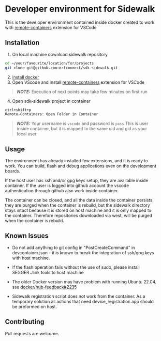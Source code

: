 # Developer environment for Sidewalk

This is the developer environment contained inside docker created to work with 
[remote-containers](https://marketplace.visualstudio.com/items?itemName=ms-vscode-remote.remote-containers) extension for VSCode

## Installation

1. On local machine download sidewalk repository 

```bash
cd ~/your/favourite/location/for/projects
git clone git@github.com:nrfconnect/sdk-sidewalk.git
```
2. [Install docker](https://docs.docker.com/engine/install/ubuntu/)
3. Open VScode and install [remote-containers](https://marketplace.visualstudio.com/items?itemName=ms-vscode-remote.remote-containers) extension for VSCode

> **_NOTE:_** Execution of next points may take few minutes on first run

4. Open sdk-sidewalk project in container

```bash
ctrl+shift+p
Remote-Containers: Open Folder in Container
```

> **_NOTE:_**  Your username is `vscode` and password is `pass` This is user inside container, but it is mapped to the same uid and gid as your local user.

## Usage

The environment has already installed few extensions, and it is ready to work.
You can build, flash and debug applications even on the development boards.

If the host user has ssh and/or gpg keys setup, they are available inside container.
If the user is logged into github account the vscode authentication through github also work inside container.

The container can be closed, and all the data inside the container persists, they are purged when the container is rebuild, but the sidewalk directory stays intact because it is stored on host machine and it is only mapped to the container. Therefore repositories downloaded via west, will be purged when the container is rebuild.

## Known Issues

- Do not add anything to git config in "PostCreateCommand" in devcontainer.json - it is known to break the integration of ssh/gpg keys with host machine.

- If the flash operation fails without the use of sudo, please install SEGGER Jlink tools to host machine

- The older Docker version may have problem with running Ubuntu 22.04, sse [docker/hub-feedback#2235](https://github.com/docker/hub-feedback/issues/2235)

- Sidewalk registration script does not work from the container. As a temporary solution all actions that need device_registration app should be preformed on host.

## Contributing
Pull requests are welcome.

